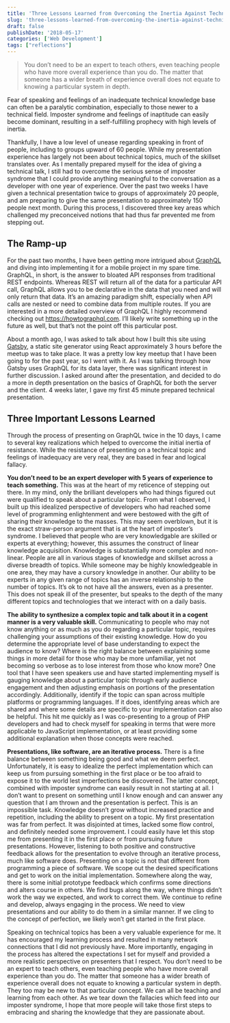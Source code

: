 ```yaml
---
title: 'Three Lessons Learned from Overcoming the Inertia Against Technical Presentations'
slug: 'three-lessons-learned-from-overcoming-the-inertia-against-technical-presentations'
draft: false
publishDate: '2018-05-17'
categories: ['Web Development']
tags: ["reflections"]
---
```

> You don’t need to be an expert to teach others, even teaching people who have more overall experience than you do. The matter that someone has a wider breath of experience overall does not equate to knowing a particular system in depth.

Fear of speaking and feelings of an inadequate technical knowledge base can often be a paralytic combination, especially to those newer to a technical field. Imposter syndrome and feelings of inaptitude can easily become dominant, resulting in a self-fulfilling prophecy with high levels of inertia.

Thankfully, I have a low level of unease regarding speaking in front of people, including to groups upward of 60 people. While my presentation experience has largely not been about technical topics, much of the skillset translates over. As I mentally prepared myself for the idea of giving a technical talk, I still had to overcome the serious sense of imposter syndrome that I could provide anything meaningful to the conversation as a developer with one year of experience. Over the past two weeks I have given a technical presentation twice to groups of approximately 20 people, and am preparing to give the same presentation to approximately 150 people next month. During this process, I discovered three key areas which challenged my preconceived notions that had thus far prevented me from stepping out.

## The Ramp-up
For the past two months, I have been getting more intrigued about [GraphQL](https:graphql.org) and diving into implementing it for a mobile project in my spare time. GraphQL, in short, is the answer to bloated API responses from traditional REST endpoints. Whereas REST will return all of the data for a particular API call, GraphQL allows you to be declarative in the data that you need and will only return that data. It’s an amazing paradigm shift, especially when API calls are nested or need to combine data from multiple routes. If you are interested in a more detailed overview of GraphQL I highly recommend checking out https://howtographql.com. I’ll likely write something up in the future as well, but that’s not the point off this particular post.

About a month ago, I was asked to talk about how I built this site using [Gatsby](https:gatsbyjs.org), a static site generator using React approximately 3 hours before the meetup was to take place. It was a pretty low key meetup that I have been going to for the past year, so I went with it. As I was talking through how Gatsby uses GraphQL for its data layer, there was significant interest in further discussion. I asked around after the presentation, and decided to do a more in depth presentation on the basics of GraphQL for both the server and the client. 4 weeks later, I gave my first 45 minute prepared technical presentation.

## Three Important Lessons Learned
Through the process of presenting on GraphQL twice in the 10 days, I came to several key realizations which helped to overcome the initial inertia of resistance. While the resistance of presenting on a technical topic and feelings of inadequacy are very real, they are based in fear and logical fallacy.

**You don’t need to be an expert developer with 5 years of experience to teach something.** This was at the heart of my reticence of stepping out there. In my mind, only the brilliant developers who had things figured out were qualified to speak about a particular topic. From what I observed, I built up this idealized perspective of developers who had reached some level of programming enlightenment and were bestowed with the gift of sharing their knowledge to the masses. This may seem overblown, but it is the exact straw-person argument that is at the heart of imposter’s syndrome. I believed that people who are very knowledgable are skilled or experts at everything; however, this assumes the construct of linear knowledge acquisition. Knowledge is substantially more complex and non-linear. People are all in various stages of knowledge and skillset across a diverse breadth of topics. While someone may be highly knowledgeable in one area, they may have a cursory knowledge in another. Our ability to be experts in any given range of topics has an inverse relationship to the number of topics. It’s ok to not have all the answers, even as a presenter. This does not speak ill of the presenter, but speaks to the depth of the many different topics and technologies that we interact with on a daily basis.

**The ability to synthesize a complex topic and talk about it in a cogent manner is a very valuable skill.** Communicating to people who may not know anything or as much as you do regarding a particular topic, requires challenging your assumptions of their existing knowledge. How do you determine the appropriate level of base understanding to expect the audience to know? Where is the right balance between explaining some things in more detail for those who may be more unfamiliar, yet not becoming so verbose as to lose interest from those who know more? One tool that I have seen speakers use and have started implementing myself is gauging knowledge about a particular topic through early audience engagement and then adjusting emphasis on portions of the presentation accordingly. Additionally, identify if the topic can span across multiple platforms or programming languages. If it does, identifying areas which are shared and where some details are specific to your implementation can also be helpful. This hit me quickly as I was co-presenting to a group of PHP developers and had to check myself for speaking in terms that were more applicable to JavaScript implementation, or at least providing some additional explanation when those concepts were reached.

**Presentations, like software, are an iterative process.** There is a fine balance between something being good and what we deem perfect. Unfortunately, it is easy to idealize the perfect implementation which can keep us from pursuing something in the first place or be too afraid to expose it to the world lest imperfections be discovered. The latter concept, combined with imposter syndrome can easily result in not starting at all. I don’t want to present on something until I know enough and can answer any question that I am thrown and the presentation is perfect. This is an impossible task. Knowledge doesn’t grow without increased practice and repetition, including the ability to present on a topic. My first presentation was far from perfect. It was disjointed at times, lacked some flow control, and definitely needed some improvement. I could easily have let this stop me from presenting it in the first place or from pursuing future presentations. However, listening to both positive and constructive feedback allows for the presentation to evolve through an iterative process, much like software does. Presenting on a topic is not that different from programming a piece of software. We scope out the desired specifications and get to work on the initial implementation. Somewhere along the way, there is some initial prototype feedback which confirms some directions and alters course in others. We find bugs along the way, where things didn’t work the way we expected, and work to correct them. We continue to refine and develop, always engaging in the process. We need to view presentations and our ability to do them in a similar manner. If we cling to the concept of perfection, we likely won’t get started in the first place. 

Speaking on technical topics has been a very valuable experience for me. It has encouraged my learning process and resulted in many network connections that I did not previously have. More importantly, engaging in the process has altered the expectations I set for myself and provided a more realistic perspective on presenters that I respect. You don’t need to be an expert to teach others, even teaching people who have more overall experience than you do. The matter that someone has a wider breath of experience overall does not equate to knowing a particular system in depth. They too may be new to that particular concept. We can all be teaching and learning from each other. As we tear down the fallacies which feed into our imposter syndrome, I hope that more people will take those first steps to embracing and sharing the knowledge that they are passionate about.
